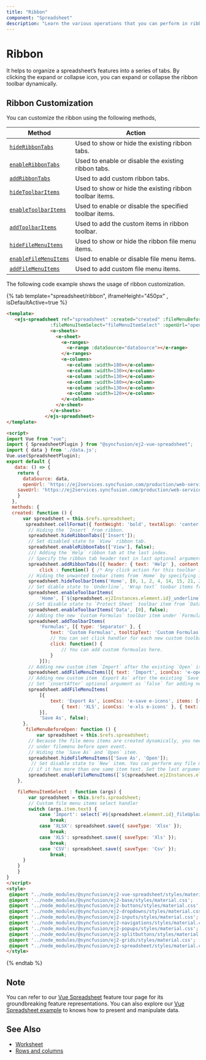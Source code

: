 ```yaml
---
title: "Ribbon"
component: "Spreadsheet"
description: "Learn the various operations that you can perform in ribbon of the Angular Spreadsheet."
---
```


# Ribbon

It helps to organize a spreadsheet’s features into a series of tabs. By clicking the expand or collapse icon, you can expand or collapse the ribbon toolbar dynamically.

## Ribbon Customization

You can customize the ribbon using the following methods,

| Method | Action |
|-------|---------|
| [`hideRibbonTabs`](../api/spreadsheet/#hideribbontabs) | Used to show or hide the existing ribbon tabs. |
| [`enableRibbonTabs`](../api/spreadsheet/#enableribbontabs) | Used to enable or disable the existing ribbon tabs. |
| [`addRibbonTabs`](../api/spreadsheet/#addribbontabs) | Used to add custom ribbon tabs. |
| [`hideToolbarItems`](../api/spreadsheet/#hidetoolbaritems) | Used to show or hide the existing ribbon toolbar items. |
| [`enableToolbarItems`](../api/spreadsheet/#enabletoolbaritems) | Used to enable or disable the specified toolbar items. |
| [`addToolbarItems`](../api/spreadsheet/#addtoolbaritems) | Used to add the custom items in ribbon toolbar. |
| [`hideFileMenuItems`](../api/spreadsheet/#hidefilemenuitems) | Used to show or hide the ribbon file menu items. |
| [`enableFileMenuItems`](../api/spreadsheet/#enablefilemenuitems) | Used to enable or disable file menu items. |
| [`addFileMenuItems`](../api/spreadsheet/#addfilemenuitems) | Used to add custom file menu items. |

The following code example shows the usage of ribbon customization.

{% tab template="spreadsheet/ribbon", iframeHeight="450px" , isDefaultActive=true %}

```html
<template>
   <ejs-spreadsheet ref="spreadsheet" :created="created" :fileMenuBeforeOpen="fileMenuBeforeOpen"
                :fileMenuItemSelect="fileMenuItemSelect" :openUrl="openUrl" :saveUrl="saveUrl" :showFormulaBar="false" :showSheetTabs="false" :allowInsert="false" :allowDelete="false" :allowMerge="false">
                <e-sheets>
                  <e-sheet>
                    <e-ranges>
                      <e-range :dataSource="dataSource"></e-range>
                    </e-ranges>
                    <e-columns>
                      <e-column :width=180></e-column>
                      <e-column :width=130></e-column>
                      <e-column :width=130></e-column>
                      <e-column :width=180></e-column>
                      <e-column :width=130></e-column>
                      <e-column :width=120></e-column>
                    </e-columns>
                  </e-sheet>
                </e-sheets>
              </ejs-spreadsheet>
</template>

<script>
import Vue from "vue";
import { SpreadsheetPlugin } from "@syncfusion/ej2-vue-spreadsheet";
import { data } from './data.js';
Vue.use(SpreadsheetPlugin);
export default {
   data: () => {
    return {
      dataSource: data,
      openUrl: 'https://ej2services.syncfusion.com/production/web-services/api/spreadsheet/open';
    saveUrl: 'https://ej2services.syncfusion.com/production/web-services/api/spreadsheet/save';
    }
  },
  methods: {
  created: function () {
      var spreadsheet = this.$refs.spreadsheet;
       spreadsheet.cellFormat({ fontWeight: 'bold', textAlign: 'center' }, 'A1:F1');
        // Hiding the `Insert` from ribbon.
        spreadsheet.hideRibbonTabs(['Insert']);
        // Set disabled state to `View` ribbon tab.
        spreadsheet.enableRibbonTabs(['View'], false);
        /// Adding the `Help` ribbon tab at the last index.
        // Specify the ribbon tab header text in last optional argument(`insertBefore`) for inserting new tab before any existing tab.
        spreadsheet.addRibbonTabs([{ header: { text: 'Help' }, content: [{ text: 'Feedback', tooltipText: 'Feedback',
            click : function() { /* Any click action for this toolbar item will come here. */ } }] }]);
        // Hiding the unwanted toobar items from `Home` by specifying its index.
        spreadsheet.hideToolbarItems('Home', [0, 1, 2, 4, 14, 15, 21, 24]);
        // Set diable state to `Underline`, 'Wrap text` toobar items from `Home` by specifying the item id.
        spreadsheet.enableToolbarItems(
            'Home', [`${spreadsheet.ej2Instances.element.id}_underline`, `${spreadsheet.ej2Instances.element.id}_wrap`], false);
        // Set disable state to `Protect Sheet` toolbar item from `Data` by mentioning its index.
        spreadsheet.enableToolbarItems('Data', [0], false);
        // Adding the new `Custom Formulas` toolbar item under `Formulas` tab for adding custom formulas.
        spreadsheet.addToolbarItems(
            'Formulas', [{ type: 'Separator' }, {
                text: 'Custom Formulas', tooltipText: 'Custom Formulas',
                // You can set click handler for each new custom toolbar item
                click: function() {
                    // You can add custom formualas here.
                }
            }]);
        // Adding new custom item `Import` after the existing `Open` item. By default, new item will add after the specified item.
        spreadsheet.addFileMenuItems([{ text: 'Import', iconCss: 'e-open e-icons' }], 'Open');
        // Adding new custom item `Export As` after the existing `Save As` item.
        // Set `insertAfter` optional argument as `false` for adding new item before the specified item.
        spreadsheet.addFileMenuItems(
            [{
                text: 'Export As', iconCss: 'e-save e-icons', items: [{ text: 'XLSX', iconCss: 'e-xlsx e-icons' },
                    { text: 'XLS', iconCss: 'e-xls e-icons' }, { text: 'CSV', iconCss: 'e-csv e-icons' }]
            }],
            'Save As', false);
      },
       fileMenuBeforeOpen: function () {
           var spreadsheet = this.$refs.spreadsheet;
        // Because the file menu items are created dynamically, you need to perform the hide or show and enable/disable operations
        // under filemenu before open event.
        // Hiding the `Save As` and `Open` item.
        spreadsheet.hideFileMenuItems(['Save As', 'Open']);
         // Set disable state to `New` item. You can perform any file menu items customization by specifying the item id,
        // if it has more than one same item text. Set the last argument `isUniqueId` as true for using the item id.
        spreadsheet.enableFileMenuItems([`${spreadsheet.ej2Instances.element.id}_New`], false, true);
    },

    fileMenuItemSelect : function (args) {
        var spreadsheet = this.$refs.spreadsheet;
        // Custom file menu items select handler
        switch (args.item.text) {
            case 'Import': select(`#${spreadsheet.element.id}_fileUpload`, spreadsheet.element).click();
                break;
            case 'XLSX': spreadsheet.save({ saveType: 'Xlsx' });
                break;
            case 'XLS': spreadsheet.save({ saveType: 'Xls' });
                break;
            case 'CSV': spreadsheet.save({ saveType: 'Csv' });
                break;
      }
    }
    }
}
</script>
<style>
 @import "../node_modules/@syncfusion/ej2-vue-spreadsheet/styles/material.css";
 @import '../node_modules/@syncfusion/ej2-base/styles/material.css';  
 @import '../node_modules/@syncfusion/ej2-buttons/styles/material.css';  
 @import '../node_modules/@syncfusion/ej2-dropdowns/styles/material.css';  
 @import '../node_modules/@syncfusion/ej2-inputs/styles/material.css';  
 @import '../node_modules/@syncfusion/ej2-navigations/styles/material.css';
 @import '../node_modules/@syncfusion/ej2-popups/styles/material.css';
 @import '../node_modules/@syncfusion/ej2-splitbuttons/styles/material.css';
 @import '../node_modules/@syncfusion/ej2-grids/styles/material.css';
 @import "../node_modules/@syncfusion/ej2-spreadsheet/styles/material.css";
</style>
```

{% endtab %}

## Note

You can refer to our [Vue Spreadsheet](https://www.syncfusion.com/vue-ui-components/vue-spreadsheet) feature tour page for its groundbreaking feature representations. You can also explore our [Vue Spreadsheet example](https://ej2.syncfusion.com/vue/demos/#/material/spreadsheet/default.html) to knows how to present and manipulate data.

## See Also

* [Worksheet](./worksheet)
* [Rows and columns](./rows-and-columns)
